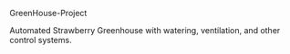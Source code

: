 GreenHouse-Project


Automated Strawberry Greenhouse with watering, ventilation, and other control systems.
